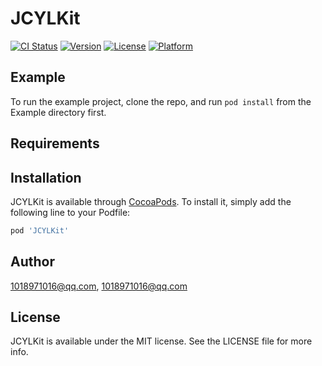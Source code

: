 # JCYLKit

[![CI Status](https://img.shields.io/travis/1018971016@qq.com/JCYLKit.svg?style=flat)](https://travis-ci.org/1018971016@qq.com/JCYLKit)
[![Version](https://img.shields.io/cocoapods/v/JCYLKit.svg?style=flat)](https://cocoapods.org/pods/JCYLKit)
[![License](https://img.shields.io/cocoapods/l/JCYLKit.svg?style=flat)](https://cocoapods.org/pods/JCYLKit)
[![Platform](https://img.shields.io/cocoapods/p/JCYLKit.svg?style=flat)](https://cocoapods.org/pods/JCYLKit)

## Example

To run the example project, clone the repo, and run `pod install` from the Example directory first.

## Requirements

## Installation

JCYLKit is available through [CocoaPods](https://cocoapods.org). To install
it, simply add the following line to your Podfile:

```ruby
pod 'JCYLKit'
```

## Author

1018971016@qq.com, 1018971016@qq.com

## License

JCYLKit is available under the MIT license. See the LICENSE file for more info.
